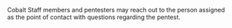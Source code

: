 Cobalt Staff members and pentesters may reach out to the person assigned as the point of contact with questions regarding the pentest.